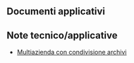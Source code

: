 ## Documenti applicativi

## Note tecnico/applicative
- [Multiazienda con condivisione archivi](Sorgenti/DOC/TA/B£AMO/B£AMBI_N1)
